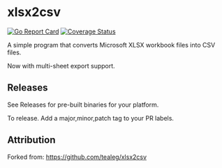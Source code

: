 # xlsx2csv

[![Go Report Card](https://goreportcard.com/badge/github.com/dkoston/xlsx2csv)](https://goreportcard.com/report/github.com/dkoston/xlsx2csv)
[![Coverage Status](https://coveralls.io/repos/github/dkoston/xlsx2csv/badge.svg?branch=master)](https://coveralls.io/github/dkoston/xlsx2csv?branch=master)

A simple program that converts Microsoft XLSX workbook files into CSV files.

Now with multi-sheet export support.

## Releases

See Releases for pre-built binaries for your platform.

To release. Add a major,minor,patch tag to your PR labels.

## Attribution

Forked from: https://github.com/tealeg/xlsx2csv